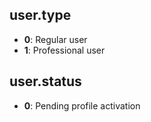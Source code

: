 user.type
---

 - **0**: Regular user
 - **1**: Professional user

 user.status
 ---

 - **0**: Pending profile activation